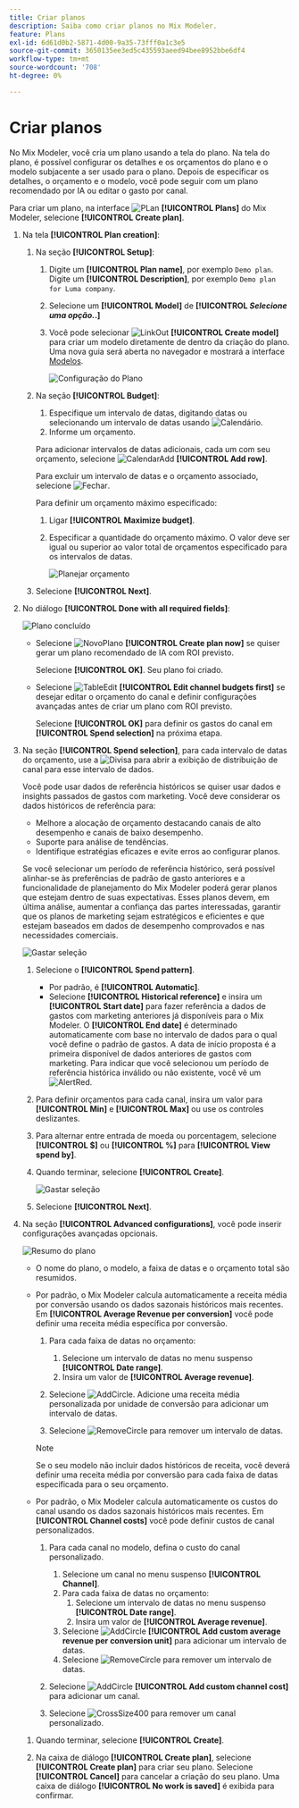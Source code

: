 ```yaml
---
title: Criar planos
description: Saiba como criar planos no Mix Modeler.
feature: Plans
exl-id: 6d61d0b2-5871-4d00-9a35-73fff0a1c3e5
source-git-commit: 3650135ee3ed5c435593aeed94bee8952bbe6df4
workflow-type: tm+mt
source-wordcount: '708'
ht-degree: 0%

---
```



# Criar planos

No Mix Modeler, você cria um plano usando a tela do plano. Na tela do plano, é possível configurar os detalhes e os orçamentos do plano e o modelo subjacente a ser usado para o plano. Depois de especificar os detalhes, o orçamento e o modelo, você pode seguir com um plano recomendado por IA ou editar o gasto por canal.

Para criar um plano, na interface ![PLan](/help/assets/icons/FileChart.svg) **[!UICONTROL Plans]** do Mix Modeler, selecione **[!UICONTROL Create plan]**.


1. Na tela **[!UICONTROL Plan creation]**:

   1. Na seção **[!UICONTROL Setup]**:

      1. Digite um **[!UICONTROL Plan name]**, por exemplo `Demo plan`. Digite um **[!UICONTROL Description]**, por exemplo `Demo plan for Luma company`.
      1. Selecione um **[!UICONTROL Model]** de **[!UICONTROL _Selecione uma opção._.]**
      1. Você pode selecionar ![LinkOut](/help/assets/icons/LinkOut.svg) **[!UICONTROL Create model]** para criar um modelo diretamente de dentro da criação do plano. Uma nova guia será aberta no navegador e mostrará a interface [Modelos](../models/overview.md).

         ![Configuração do Plano](/help/assets/plan-setup.png)

   1. Na seção **[!UICONTROL Budget]**:

      1. Especifique um intervalo de datas, digitando datas ou selecionando um intervalo de datas usando ![Calendário](/help/assets/icons/Calendar.svg).
      1. Informe um orçamento.

      Para adicionar intervalos de datas adicionais, cada um com seu orçamento, selecione ![CalendarAdd](/help/assets/icons/CalendarAdd.svg) **[!UICONTROL Add row]**.

      Para excluir um intervalo de datas e o orçamento associado, selecione ![Fechar](/help/assets/icons/Close.svg).

      Para definir um orçamento máximo especificado:

      1. Ligar **[!UICONTROL Maximize budget]**.
      1. Especificar a quantidade do orçamento máximo. O valor deve ser igual ou superior ao valor total de orçamentos especificado para os intervalos de datas.

         ![Planejar orçamento](/help/assets/plan-budget.png)

   1. Selecione **[!UICONTROL Next]**.

1. No diálogo **[!UICONTROL Done with all required fields]**:

   ![Plano concluído](/help/assets/plan-done-required-fields.png)

   * Selecione ![NovoPlano](/help/assets/icons/NewPlan.svg) **[!UICONTROL Create plan now]** se quiser gerar um plano recomendado de IA com ROI previsto.


     Selecione **[!UICONTROL OK]**. Seu plano foi criado.


   * Selecione ![TableEdit](/help/assets/icons/TableEdit.svg) **[!UICONTROL Edit channel budgets first]** se desejar editar o orçamento do canal e definir configurações avançadas antes de criar um plano com ROI previsto.

     Selecione **[!UICONTROL OK]** para definir os gastos do canal em **[!UICONTROL Spend selection]** na próxima etapa.



1. Na seção **[!UICONTROL Spend selection]**, para cada intervalo de datas do orçamento, use a ![Divisa](/help/assets/icons/ChevronRight.svg) para abrir a exibição de distribuição de canal para esse intervalo de dados.

   Você pode usar dados de referência históricos se quiser usar dados e insights passados de gastos com marketing. Você deve considerar os dados históricos de referência para:

   * Melhore a alocação de orçamento destacando canais de alto desempenho e canais de baixo desempenho.
   * Suporte para análise de tendências.
   * Identifique estratégias eficazes e evite erros ao configurar planos.

   Se você selecionar um período de referência histórico, será possível alinhar-se às preferências de padrão de gasto anteriores e a funcionalidade de planejamento do Mix Modeler poderá gerar planos que estejam dentro de suas expectativas. Esses planos devem, em última análise, aumentar a confiança das partes interessadas, garantir que os planos de marketing sejam estratégicos e eficientes e que estejam baseados em dados de desempenho comprovados e nas necessidades comerciais.

   ![Gastar seleção](/help/assets/plan-spend-selection.png)

   1. Selecione o **[!UICONTROL Spend pattern]**.

      * Por padrão, é **[!UICONTROL Automatic]**.
      * Selecione **[!UICONTROL Historical reference]** e insira um **[!UICONTROL Start date]** para fazer referência a dados de gastos com marketing anteriores já disponíveis para o Mix Modeler. O **[!UICONTROL End date]** é determinado automaticamente com base no intervalo de dados para o qual você define o padrão de gastos. A data de início proposta é a primeira disponível de dados anteriores de gastos com marketing. Para indicar que você selecionou um período de referência histórica inválido ou não existente, você vê um ![AlertRed](/help/assets/icons/AlertRed.svg).

   1. Para definir orçamentos para cada canal, insira um valor para **[!UICONTROL Min]** e **[!UICONTROL Max]** ou use os controles deslizantes.

   1. Para alternar entre entrada de moeda ou porcentagem, selecione **[!UICONTROL $]** ou **[!UICONTROL %]** para **[!UICONTROL View spend by]**.

   1. Quando terminar, selecione **[!UICONTROL Create]**.

      ![Gastar seleção](/help/assets/plan-spend-selection.png)

   1. Selecione **[!UICONTROL Next]**.



1. Na seção **[!UICONTROL Advanced configurations]**, você pode inserir configurações avançadas opcionais.

   ![Resumo do plano](../assets/plan-advanced-configurations.png)

   * O nome do plano, o modelo, a faixa de datas e o orçamento total são resumidos.

   * Por padrão, o Mix Modeler calcula automaticamente a receita média por conversão usando os dados sazonais históricos mais recentes. Em **[!UICONTROL Average Revenue per conversion]** você pode definir uma receita média específica por conversão.

      1. Para cada faixa de datas no orçamento:

         1. Selecione um intervalo de datas no menu suspenso **[!UICONTROL Date range]**.
         1. Insira um valor de **[!UICONTROL Average revenue]**.

      1. Selecione ![AddCircle](/help/assets/icons/AddCircle.svg). Adicione uma receita média personalizada por unidade de conversão para adicionar um intervalo de datas.
      1. Selecione ![RemoveCircle](/help/assets/icons/RemoveCircle.svg) para remover um intervalo de datas.

     >[!NOTE]
     >
     >Se o seu modelo não incluir dados históricos de receita, você deverá definir uma receita média por conversão para cada faixa de datas especificada para o seu orçamento.
     >

   * Por padrão, o Mix Modeler calcula automaticamente os custos do canal usando os dados sazonais históricos mais recentes. Em **[!UICONTROL Channel costs]** você pode definir custos de canal personalizados.

      1. Para cada canal no modelo, defina o custo do canal personalizado.

         1. Selecione um canal no menu suspenso **[!UICONTROL Channel]**.
         1. Para cada faixa de datas no orçamento:
            1. Selecione um intervalo de datas no menu suspenso **[!UICONTROL Date range]**.
            1. Insira um valor de **[!UICONTROL Average revenue]**.
         1. Selecione ![AddCircle](/help/assets/icons/AddCircle.svg) **[!UICONTROL Add custom average revenue per conversion unit]** para adicionar um intervalo de datas.
         1. Selecione ![RemoveCircle](/help/assets/icons/RemoveCircle.svg) para remover um intervalo de datas.

      1. Selecione ![AddCircle](/help/assets/icons/AddCircle.svg) **[!UICONTROL Add custom channel cost]** para adicionar um canal.
      1. Selecione ![CrossSize400](/help/assets/icons/CrossSize400.svg) para remover um canal personalizado.


   1. Quando terminar, selecione **[!UICONTROL Create]**.

   1. Na caixa de diálogo **[!UICONTROL Create plan]**, selecione **[!UICONTROL Create plan]** para criar seu plano. Selecione **[!UICONTROL Cancel]** para cancelar a criação do seu plano. Uma caixa de diálogo **[!UICONTROL No work is saved]** é exibida para confirmar.

